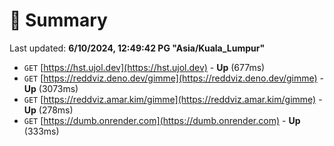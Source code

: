 # 📖 Summary
Last updated: **6/10/2024, 12:49:42 PG "Asia/Kuala_Lumpur"**

- `GET` [https://hst.ujol.dev](https://hst.ujol.dev) - **Up** (677ms)
- `GET` [https://reddviz.deno.dev/gimme](https://reddviz.deno.dev/gimme) - **Up** (3073ms)
- `GET` [https://reddviz.amar.kim/gimme](https://reddviz.amar.kim/gimme) - **Up** (278ms)
- `GET` [https://dumb.onrender.com](https://dumb.onrender.com) - **Up** (333ms)
